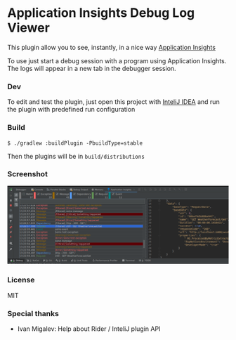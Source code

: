 # Application Insights Debug Log Viewer

<!-- Plugin description -->
This plugin allow you to see, instantly, in a nice way [Application Insights](https://docs.microsoft.com/en-us/azure/azure-monitor/app/app-insights-overview)

To use just start a debug session with a program using Application Insights.
The logs will appear in a new tab in the debugger session.
<!-- Plugin description end -->

### Dev

To edit and test the plugin, just open this project with [InteliJ IDEA](https://www.jetbrains.com/idea/) and run the plugin with predefined run configuration

### Build

```
$ ./gradlew :buildPlugin -PbuildType=stable
```

Then the plugins will be in `build/distributions`

### Screenshot

![Screenshot](screenshots/screenshot1.png)

### License

MIT

### Special thanks

 * Ivan Migalev: Help about Rider / InteliJ plugin API
 